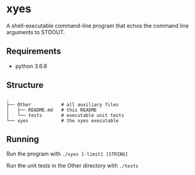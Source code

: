 # xyes
A shell-executable command-line program that echos the command line arguments to STDOUT.

## Requirements
* python 3.6.8

## Structure
```
.
├── Other           # all auxiliary files
│   ├── README.md   # this README
│   └── tests       # executable unit tests
└── xyes            # the xyes executable
```

## Running

Run the program with `./xyes [-limit] [STRING]`

Run the unit tests in the Other directory with `./tests`
